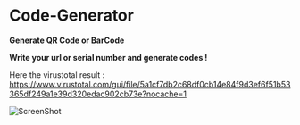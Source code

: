 # Code-Generator
**Generate QR Code or BarCode**

**Write your url or serial number and generate codes !**

Here the virustotal result : https://www.virustotal.com/gui/file/5a1cf7db2c68df0cb14e84f9d3ef6f51b53365df249a1e39d320edac902cb73e?nocache=1

![ScreenShot](https://imgur.com/gallery/1NQTfbe)
